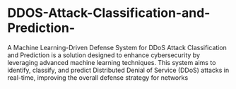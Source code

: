 # DDOS-Attack-Classification-and-Prediction-
A Machine Learning-Driven Defense System for DDoS Attack Classification and Prediction is a solution designed to enhance cybersecurity by leveraging advanced machine learning techniques. This system aims to identify, classify, and predict Distributed Denial of Service (DDoS) attacks in real-time, improving the overall defense strategy for networks
